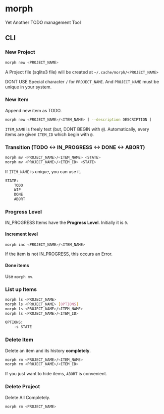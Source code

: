 # morph

Yet Another TODO management Tool

## CLI

### New Project

```bash
morph new <PROJECT_NAME>
```

A Project file (sqlite3 file) will be created at `~/.cache/morph/<PROJECT_NAME>`

DONT USE Special character `/` for `PROJECT_NAME`.
And `PROJECT_NAME` must be unique in your system.

### New Item

Append new item as TODO.

```bash
morph new <PROJECT_NAME>/<ITEM_NAME> [ --description DESCRIPTION ]
```

`ITEM_NAME` is freely text (but, DONT BEGIN with `@`).
Automatically, every items are given `ITEM_ID` which begin with `@`.

### Transition (TODO <-> IN_PROGRESS <-> DONE <-> ABORT)

```bash
morph mv <PROJECT_NAME>/<ITEM_NAME> <STATE>
morph mv <PROJECT_NAME>/<ITEM_ID> <STATE>
```

If `ITEM_NAME` is unique, you can use it.

```bash
STATE:
    TODO
    WIP
    DONE
    ABORT
```

### Progress Level

IN_PROGRESS Items have the **Progress Level**.
Initially it is `0`.

#### Increment level

```bash
morph inc <PROJECT_NAME>/<ITEM_NAME>
```

If the item is not IN_PROGRESS, this occurs an Error.

#### Done items

Use `morph mv`.

### List up Items

```bash
morph ls <PROJECT_NAME>
morph ls <PROJECT_NAME> [OPTIONS]
morph ls <PROJECT_NAME>/<ITEM_NAME>
morph ls <PROJECT_NAME>/<ITEM_ID>
```

```bash
OPTIONS:
    -s STATE
```

### Delete Item

Delete an item and its history **completely**.

```bash
morph rm <PROJECT_NAME>/<ITEM_NAME>
morph rm <PROJECT_NAME>/<ITEM_ID>
```

If you just want to hide items, `ABORT` is convenient.

### Delete Project

Delete All Completely.

```bash
morph rm <PROJECT_NAME>
```


